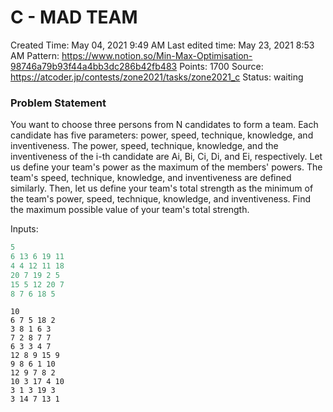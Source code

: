# C - MAD TEAM

Created Time: May 04, 2021 9:49 AM
Last edited time: May 23, 2021 8:53 AM
Pattern: https://www.notion.so/Min-Max-Optimisation-98746a79b93f44a4bb3dc286b42fb483
Points: 1700
Source: https://atcoder.jp/contests/zone2021/tasks/zone2021_c
Status: waiting

### Problem Statement

You want to choose three persons from N candidates to form a team.
Each candidate has five parameters: power, speed, technique, knowledge, and inventiveness.
The power, speed, technique, knowledge, and the inventiveness of the i-th candidate are Ai, Bi, Ci, Di, and Ei, respectively.
Let us define your team's power as the maximum of the members' powers. The team's speed, technique, knowledge, and inventiveness are defined similarly. Then, let us define your team's total strength as the minimum of the team's power, speed, technique, knowledge, and inventiveness.
Find the maximum possible value of your team's total strength.

Inputs:

```scala
5
6 13 6 19 11
4 4 12 11 18
20 7 19 2 5
15 5 12 20 7
8 7 6 18 5
```

```
10
6 7 5 18 2
3 8 1 6 3
7 2 8 7 7
6 3 3 4 7
12 8 9 15 9
9 8 6 1 10
12 9 7 8 2
10 3 17 4 10
3 1 3 19 3
3 14 7 13 1

```